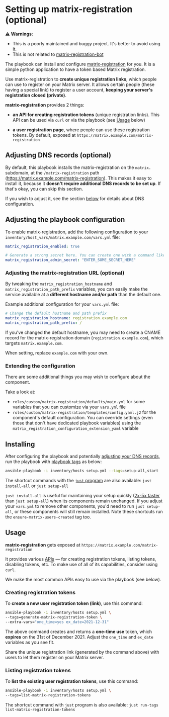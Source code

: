 # Setting up matrix-registration (optional)

⚠️ **Warnings**:
- This is a poorly maintained and buggy project. It's better to avoid using it.
- This is not related to [matrix-registration-bot](configuring-playbook-bot-matrix-registration-bot.md)

The playbook can install and configure [matrix-registration](https://github.com/ZerataX/matrix-registration) for you. It is a simple python application to have a token based Matrix registration.

Use matrix-registration to **create unique registration links**, which people can use to register on your Matrix server. It allows certain people (these having a special link) to register a user account, **keeping your server's registration closed (private)**.

**matrix-registration** provides 2 things:

- **an API for creating registration tokens** (unique registration links). This API can be used via `curl` or via the playbook (see [Usage](#usage) below)

- **a user registration page**, where people can use these registration tokens. By default, exposed at `https://matrix.example.com/matrix-registration`

## Adjusting DNS records (optional)

By default, this playbook installs the matrix-registration on the `matrix.` subdomain, at the `/matrix-registration` path (https://matrix.example.com/matrix-registration). This makes it easy to install it, because it **doesn't require additional DNS records to be set up**. If that's okay, you can skip this section.

If you wish to adjust it, see the section [below](#adjusting-the-matrix-registration-url-optional) for details about DNS configuration.

## Adjusting the playbook configuration

To enable matrix-registration, add the following configuration to your `inventory/host_vars/matrix.example.com/vars.yml` file:

```yaml
matrix_registration_enabled: true

# Generate a strong secret here. You can create one with a command like `pwgen -s 64 1`.
matrix_registration_admin_secret: "ENTER_SOME_SECRET_HERE"
```

### Adjusting the matrix-registration URL (optional)

By tweaking the `matrix_registration_hostname` and `matrix_registration_path_prefix` variables, you can easily make the service available at a **different hostname and/or path** than the default one.

Example additional configuration for your `vars.yml` file:

```yaml
# Change the default hostname and path prefix
matrix_registration_hostname: registration.example.com
matrix_registration_path_prefix: /
```

If you've changed the default hostname, you may need to create a CNAME record for the matrix-registration domain (`registration.example.com`), which targets `matrix.example.com`.

When setting, replace `example.com` with your own.

### Extending the configuration

There are some additional things you may wish to configure about the component.

Take a look at:

- `roles/custom/matrix-registration/defaults/main.yml` for some variables that you can customize via your `vars.yml` file
- `roles/custom/matrix-registration/templates/config.yaml.j2` for the component's default configuration. You can override settings (even those that don't have dedicated playbook variables) using the `matrix_registration_configuration_extension_yaml` variable

## Installing

After configuring the playbook and potentially [adjusting your DNS records](#adjusting-dns-records), run the playbook with [playbook tags](playbook-tags.md) as below:

<!-- NOTE: let this conservative command run (instead of install-all) to make it clear that failure of the command means something is clearly broken. -->
```sh
ansible-playbook -i inventory/hosts setup.yml --tags=setup-all,start
```

The shortcut commands with the [`just` program](just.md) are also available: `just install-all` or `just setup-all`

`just install-all` is useful for maintaining your setup quickly ([2x-5x faster](../CHANGELOG.md#2x-5x-performance-improvements-in-playbook-runtime) than `just setup-all`) when its components remain unchanged. If you adjust your `vars.yml` to remove other components, you'd need to run `just setup-all`, or these components will still remain installed. Note these shortcuts run the `ensure-matrix-users-created` tag too.

## Usage

**matrix-registration** gets exposed at `https://matrix.example.com/matrix-registration`

It provides various [APIs](https://github.com/ZerataX/matrix-registration/wiki/api) — for creating registration tokens, listing tokens, disabling tokens, etc. To make use of all of its capabilities, consider using `curl`.

We make the most common APIs easy to use via the playbook (see below).

### Creating registration tokens

To **create a new user registration token (link)**, use this command:

```sh
ansible-playbook -i inventory/hosts setup.yml \
--tags=generate-matrix-registration-token \
--extra-vars="one_time=yes ex_date=2021-12-31"
```

The above command creates and returns a **one-time use** token, which **expires** on the 31st of December 2021. Adjust the `one_time` and `ex_date` variables as you see fit.

Share the unique registration link (generated by the command above) with users to let them register on your Matrix server.

### Listing registration tokens

To **list the existing user registration tokens**, use this command:

```sh
ansible-playbook -i inventory/hosts setup.yml \
--tags=list-matrix-registration-tokens
```

The shortcut command with `just` program is also available: `just run-tags list-matrix-registration-tokens`
